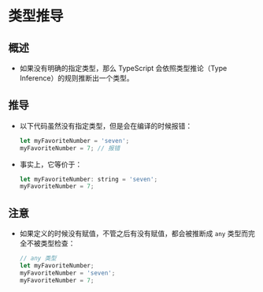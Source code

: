 # 类型推导

## 概述

*   如果没有明确的指定类型，那么 TypeScript 会依照类型推论（Type Inference）的规则推断出一个类型。

## 推导

*   以下代码虽然没有指定类型，但是会在编译的时候报错：

    ```javascript
    let myFavoriteNumber = 'seven';
    myFavoriteNumber = 7; // 报错
    ```

*   事实上，它等价于：

    ```javascript
    let myFavoriteNumber: string = 'seven';
    myFavoriteNumber = 7;
    ```

## 注意

*   如果定义的时候没有赋值，不管之后有没有赋值，都会被推断成 `any` 类型而完全不被类型检查：

    ```javascript
    // any 类型
    let myFavoriteNumber;
    myFavoriteNumber = 'seven';
    myFavoriteNumber = 7;
    ```
